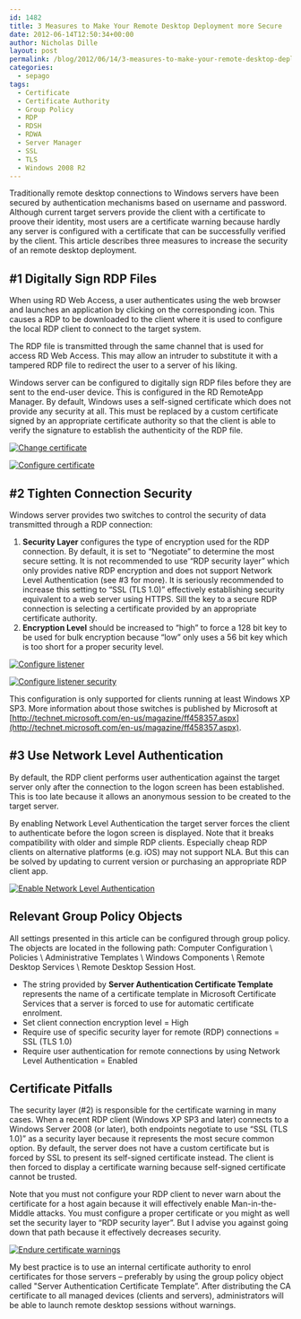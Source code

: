 ```yaml
---
id: 1482
title: 3 Measures to Make Your Remote Desktop Deployment more Secure
date: 2012-06-14T12:50:34+00:00
author: Nicholas Dille
layout: post
permalink: /blog/2012/06/14/3-measures-to-make-your-remote-desktop-deployment-more-secure/
categories:
  - sepago
tags:
  - Certificate
  - Certificate Authority
  - Group Policy
  - RDP
  - RDSH
  - RDWA
  - Server Manager
  - SSL
  - TLS
  - Windows 2008 R2
---
```

Traditionally remote desktop connections to Windows servers have been secured by authentication mechanisms based on username and password. Although current target servers provide the client with a certificate to proove their identity, most users are a certificate warning because hardly any server is configured with a certificate that can be successfully verified by the client. This article describes three measures to increase the security of an remote desktop deployment.

<!--more-->

## #1 Digitally Sign RDP Files

When using RD Web Access, a user authenticates using the web browser and launches an application by clicking on the corresponding icon. This causes a RDP to be downloaded to the client where it is used to configure the local RDP client to connect to the target system.

The RDP file is transmitted through the same channel that is used for access RD Web Access. This may allow an intruder to substitute it with a tampered RDP file to redirect the user to a server of his liking.

Windows server can be configured to digitally sign RDP files before they are sent to the end-user device. This is configured in the RD RemoteApp Manager. By default, Windows uses a self-signed certificate which does not provide any security at all. This must be replaced by a custom certificate signed by an appropriate certificate authority so that the client is able to verify the signature to establish the authenticity of the RDP file.

[![Change certificate](/assets/2012/06/image_2_12.png)](/assets/2012/06/image_2_12.png)

[![Configure certificate](/assets/2012/06/image_4_3.png)](/assets/2012/06/image_4_3.png)

## #2 Tighten Connection Security

Windows server provides two switches to control the security of data transmitted through a RDP connection:

  1. **Security Layer** configures the type of encryption used for the RDP connection. By default, it is set to “Negotiate” to determine the most secure setting. It is not recommended to use “RDP security layer” which only provides native RDP encryption and does not support Network Level Authentication (see #3 for more). It is seriously recommended to increase this setting to “SSL (TLS 1.0)” effectively establishing security equivalent to a web server using HTTPS. Sill the key to a secure RDP connection is selecting a certificate provided by an appropriate certificate authority.
  2. **Encryption Level** should be increased to “high” to force a 128 bit key to be used for bulk encryption because “low” only uses a 56 bit key which is too short for a proper security level.

[![Configure listener](/assets/2012/06/image_6_3.png)](/assets/2012/06/image_6_3.png)

[![Configure listener security](/assets/2012/06/image_12_1.png)](/assets/2012/06/image_12_1.png)

This configuration is only supported for clients running at least Windows XP SP3. More information about those switches is published by Microsoft at [http://technet.microsoft.com/en-us/magazine/ff458357.aspx](http://technet.microsoft.com/en-us/magazine/ff458357.aspx).

## #3 Use Network Level Authentication

By default, the RDP client performs user authentication against the target server only after the connection to the logon screen has been established. This is too late because it allows an anonymous session to be created to the target server.

By enabling Network Level Authentication the target server forces the client to authenticate before the logon screen is displayed. Note that it breaks compatibility with older and simple RDP clients. Especially cheap RDP clients on alternative platforms (e.g. iOS) may not support NLA. But this can be solved by updating to current version or purchasing an appropriate RDP client app.

[![Enable Network Level Authentication](/assets/2012/06/image_14_0.png)](/assets/2012/06/image_14_0.png)

## Relevant Group Policy Objects

All settings presented in this article can be configured through group policy. The objects are located in the following path: Computer Configuration \ Policies \ Administrative Templates \ Windows Components \ Remote Desktop Services \ Remote Desktop Session Host.

  * The string provided by **Server Authentication Certificate Template** represents the name of a certificate template in Microsoft Certificate Services that a server is forced to use for automatic certificate enrolment.
  * Set client connection encryption level = High
  * Require use of specific security layer for remote (RDP) connections = SSL (TLS 1.0)
  * Require user authentication for remote connections by using Network Level Authentication = Enabled

## Certificate Pitfalls

The security layer (#2) is responsible for the certificate warning in many cases. When a recent RDP client (Windows XP SP3 and later) connects to a Windows Server 2008 (or later), both endpoints negotiate to use “SSL (TLS 1.0)” as a security layer because it represents the most secure common option. By default, the server does not have a custom certificate but is forced by SSL to present its self-signed certificate instead. The client is then forced to display a certificate warning because self-signed certificate cannot be trusted.

Note that you must not configure your RDP client to never warn about the certificate for a host again because it will effectively enable Man-in-the-Middle attacks. You must configure a proper certificate or you might as well set the security layer to “RDP security layer”. But I advise you against going down that path because it effectively decreases security.

[![Endure certificate warnings](/assets/2012/06/image_16_0.png)](/assets/2012/06/image_16_0.png)

My best practice is to use an internal certificate authority to enrol certificates for those servers – preferably by using the group policy object called "Server Authentication Certificate Template”. After distributing the CA certificate to all managed devices (clients and servers), administrators will be able to launch remote desktop sessions without warnings.
